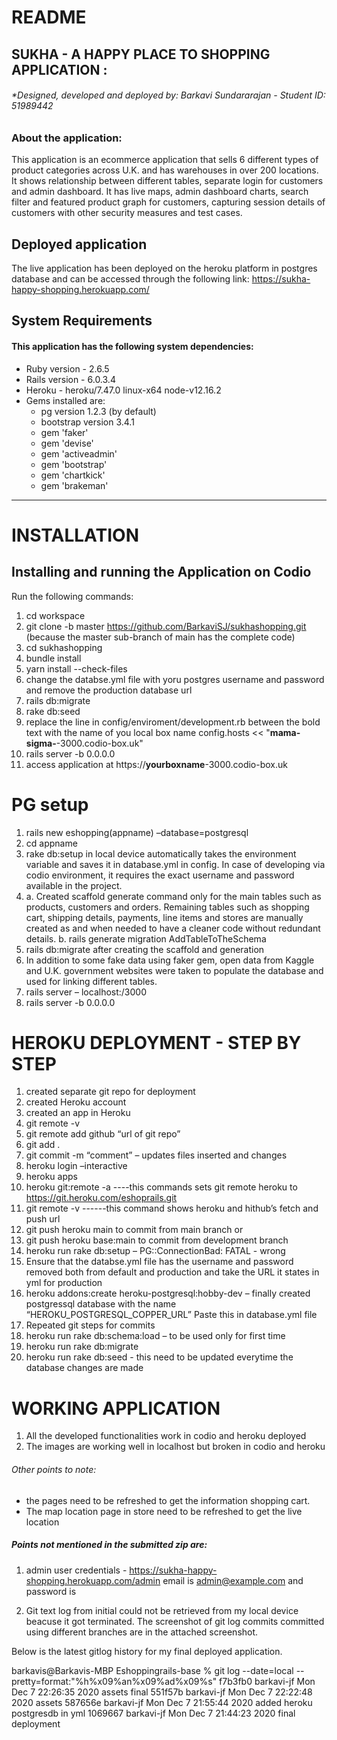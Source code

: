 # README
## SUKHA - A HAPPY PLACE TO SHOPPING APPLICATION :
###### *Designed, developed and deployed by: Barkavi Sundararajan - Student ID: 51989442

### About the application:
This application is an ecommerce application that sells 6 different types of product categories across U.K. and has warehouses in over 200 locations. It shows  relationship between different tables, separate login for customers and admin dashboard. It has live maps, admin dashboard charts, search filter and featured product graph for customers, capturing session details of customers with other security measures and test cases.

## Deployed application
The live application has been deployed on the heroku platform in postgres database and can be accessed through the following link: https://sukha-happy-shopping.herokuapp.com/


## System Requirements 
#### This application has the following system dependencies:
* Ruby version  - 2.6.5
* Rails version  - 6.0.3.4
* Heroku - heroku/7.47.0 linux-x64 node-v12.16.2
* Gems installed are:
    - pg version 1.2.3 (by default)
    - bootstrap version 3.4.1
    - gem 'faker'
    - gem 'devise'
    - gem 'activeadmin'
    - gem 'bootstrap'
    - gem 'chartkick'
    - gem 'brakeman'

____

# INSTALLATION 
## Installing and running the Application on Codio
Run the following commands:

1. cd workspace
2. git clone -b master https://github.com/BarkaviSJ/sukhashopping.git (because the master sub-branch of main has the complete code)
3. cd sukhashopping
4. bundle install 
5. yarn install --check-files
6. change the databse.yml file with yoru postgres username and password and remove the production database url
6. rails db:migrate
7. rake db:seed
8. replace the line in config/enviroment/development.rb between the bold text with the name of you local box name 
   config.hosts << "**mama-sigma-**-3000.codio-box.uk"
9. rails server -b 0.0.0.0
10. access application at https://**yourboxname**-3000.codio-box.uk
# PG setup 

1.	rails new eshopping(appname) –database=postgresql
2.	cd appname
3.	rake db:setup in local device automatically takes the environment variable and saves it in database.yml in config. In case of developing via codio environment, it requires the exact username and password available in the project.
4.	a. Created scaffold generate command only for the main tables such as products, customers and orders. Remaining tables such as shopping cart, shipping details, payments, line items and stores are manually created as and when needed to have a cleaner code without redundant details.
b. rails generate migration AddTableToTheSchema 
5.	rails db:migrate after creating the scaffold and generation
6.	In addition to some fake data using faker gem, open data from Kaggle and U.K. government websites were taken to populate the database and used for linking different tables. 
7.	rails server – localhost:/3000
8.	rails server -b 0.0.0.0 


# HEROKU DEPLOYMENT - STEP BY STEP

1.	created separate git repo for deployment
2.	created Heroku account 
3.	created an app in Heroku
4.	git remote -v
5.	git remote add github “url of git repo”
6.	git add .
7.	git commit -m “comment” – updates files inserted and changes
8.	heroku login –interactive
9.	heroku apps <displays available apps>
10.	heroku git:remote -a <appname> ----this commands sets git remote heroku to https://git.heroku.com/eshoprails.git
11.	git remote -v ------this command shows heroku and hithub’s fetch and push url
12.	git push heroku main to commit from main branch or 
13.	git push heroku base:main to commit from development branch
14.	heroku run rake db:setup – PG::ConnectionBad: FATAL - wrong
15.	Ensure that the databse.yml file has the username and password removed both from default and production and take the URL it states in yml for production
16.	heroku addons:create heroku-postgresql:hobby-dev – finally created postgressql database with the name “HEROKU_POSTGRESQL_COPPER_URL” Paste this in database.yml file
17.	Repeated git steps for commits
18.	heroku run rake db:schema:load – to be used only for first time
19.	heroku run rake db:migrate
20.	heroku run rake db:seed - this need to be updated everytime the database changes are made


# WORKING APPLICATION
1. All the developed functionalities work in codio and heroku deployed
2. The images are working well in localhost but broken in codio and heroku

###### Other points to note: 
* the pages need to be refreshed to get the information shopping cart.
* The map location page in store need to be refreshed to get the live location

##### Points not mentioned in the submitted zip are:
1. admin user credentials - https://sukha-happy-shopping.herokuapp.com/admin
email is admin@example.com and password is <password>

2. Git text log from initial could not be retrieved from my local device beacuse it got terminated. The screenshot of git log commits committed using different branches are in the attached screenshot.


Below is the latest gitlog history for my final deployed application.

barkavis@Barkavis-MBP Eshoppingrails-base % git log --date=local --pretty=format:"%h%x09%an%x09%ad%x09%s" 
f7b3fb0 barkavi-jf      Mon Dec 7 22:26:35 2020 assets final
551f57b barkavi-jf      Mon Dec 7 22:22:48 2020 assets
587656e barkavi-jf      Mon Dec 7 21:55:44 2020 added heroku postgresdb in yml
1069667 barkavi-jf      Mon Dec 7 21:44:23 2020 final deployment
